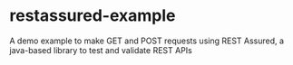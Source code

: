 # restassured-example
A demo example to make GET and POST requests using REST Assured, a java-based library to test and validate REST APIs
